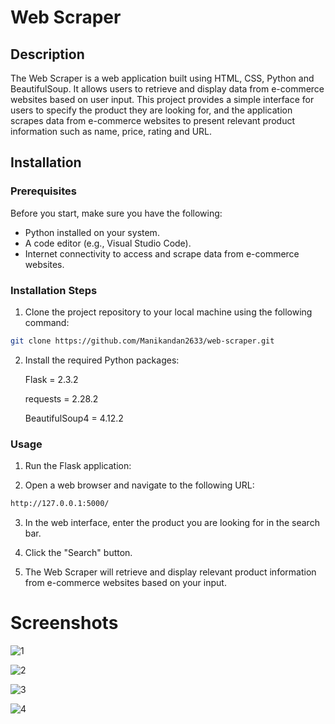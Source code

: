# Web Scraper

## Description

The Web Scraper is a web application built using HTML, CSS, Python and BeautifulSoup. It allows users to retrieve and display data from e-commerce websites based on user input. This project provides a simple interface for users to specify the product they are looking for, and the application scrapes data from e-commerce websites to present relevant product information such as name, price, rating and URL.

## Installation

### Prerequisites

Before you start, make sure you have the following:

* Python installed on your system.
* A code editor (e.g., Visual Studio Code).
* Internet connectivity to access and scrape data from e-commerce websites.
  
### Installation Steps

1. Clone the project repository to your local machine using the following command:

```bash
git clone https://github.com/Manikandan2633/web-scraper.git
```
2. Install the required Python packages:

    Flask = 2.3.2

    requests = 2.28.2

    BeautifulSoup4 = 4.12.2

### Usage

1. Run the Flask application:

2. Open a web browser and navigate to the following URL:

```bash
http://127.0.0.1:5000/
```

3. In the web interface, enter the product you are looking for in the search bar.

4. Click the "Search" button.

5. The Web Scraper will retrieve and display relevant product information from e-commerce websites based on your input.

 # Screenshots
 
 ![1](https://github.com/Manikandan2633/web-scraper/assets/117503976/f75ac0dd-4365-42d1-bb43-7a428bf259dd)
 
![2](https://github.com/Manikandan2633/web-scraper/assets/117503976/40be136f-5a93-4d99-82ed-a105d3e36f9d)

![3](https://github.com/Manikandan2633/web-scraper/assets/117503976/326d8fcd-0b65-4314-bc52-8ddd1f429a54)

![4](https://github.com/Manikandan2633/web-scraper/assets/117503976/3fbcf6a3-2ea9-4ed8-8685-1d648a84bf8a)














